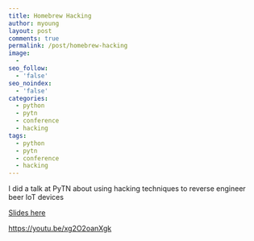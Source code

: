 ```yaml
---
title: Homebrew Hacking
author: myoung
layout: post
comments: true
permalink: /post/homebrew-hacking
image:
  -
seo_follow:
  - 'false'
seo_noindex:
  - 'false'
categories:
  - python
  - pytn 
  - conference
  - hacking
tags:
  - python
  - pytn 
  - conference
  - hacking
---
```


I did a talk at PyTN about using hacking techniques to reverse engineer beer IoT devices  <!-- more -->

[Slides here](https://marcyoung.us/pytn-2020/#1)

https://youtu.be/xg2O2oanXgk
